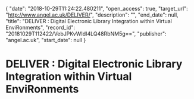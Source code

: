 {
  "date": "2018-10-29T11:24:22.480211", 
  "open_access": true, 
  "target_url": "http://www.angel.ac.uk/DELIVER/", 
  "description": "", 
  "end_date": null, 
  "title": "DELIVER : Digital Electronic Library Integration within Virtual EnviRonments", 
  "record_id": "20181029T112422/VebJPKvWIdI4LQ48RbNM5g==", 
  "publisher": "angel.ac.uk", 
  "start_date": null
}

# DELIVER : Digital Electronic Library Integration within Virtual EnviRonments

